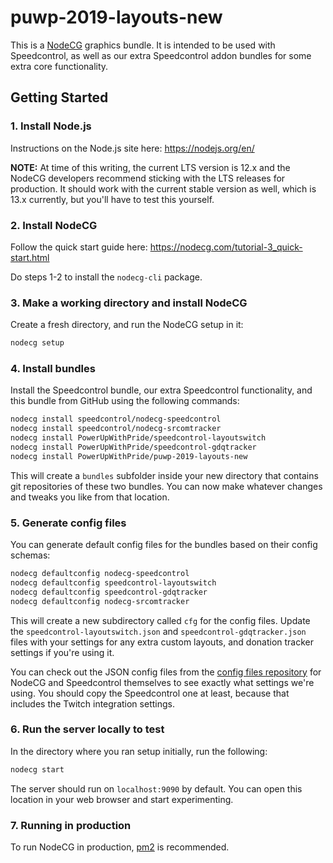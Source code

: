 # puwp-2019-layouts-new

This is a [NodeCG](http://github.com/nodecg/nodecg) graphics bundle.  It is intended to be used with Speedcontrol, as well as our extra Speedcontrol addon bundles for some extra core functionality.

## Getting Started

### 1. Install Node.js
Instructions on the Node.js site here: https://nodejs.org/en/

**NOTE:** At time of this writing, the current LTS version is 12.x and the NodeCG developers recommend sticking with the LTS releases for production.  It should work with the current stable version as well, which is 13.x currently, but you'll have to test this yourself.

### 2. Install NodeCG
Follow the quick start guide here: https://nodecg.com/tutorial-3_quick-start.html

Do steps 1-2 to install the `nodecg-cli` package.

### 3. Make a working directory and install NodeCG
Create a fresh directory, and run the NodeCG setup in it:

```bash
nodecg setup
```

### 4. Install bundles
Install the Speedcontrol bundle, our extra Speedcontrol functionality, and this bundle from GitHub using the following commands:

```bash
nodecg install speedcontrol/nodecg-speedcontrol
nodecg install speedcontrol/nodecg-srcomtracker
nodecg install PowerUpWithPride/speedcontrol-layoutswitch
nodecg install PowerUpWithPride/speedcontrol-gdqtracker
nodecg install PowerUpWithPride/puwp-2019-layouts-new
```

This will create a `bundles` subfolder inside your new directory that contains git repositories of these two bundles.  You can now make whatever changes and tweaks you like from that location.

### 5. Generate config files

You can generate default config files for the bundles based on their config schemas:

```bash
nodecg defaultconfig nodecg-speedcontrol
nodecg defaultconfig speedcontrol-layoutswitch
nodecg defaultconfig speedcontrol-gdqtracker
nodecg defaultconfig nodecg-srcomtracker
```

This will create a new subdirectory called `cfg` for the config files.  Update the `speedcontrol-layoutswitch.json` and `speedcontrol-gdqtracker.json` files with your settings for any extra custom layouts, and donation tracker settings if you're using it.

You can check out the JSON config files from the [config files repository](https://github.com/PowerUpWithPride/puwp-config-files/tree/master/layouts) for NodeCG and Speedcontrol themselves to see exactly what settings we're using.  You should copy the Speedcontrol one at least, because that includes the Twitch integration settings.

### 6. Run the server locally to test
In the directory where you ran setup initially, run the following:

```bash
nodecg start
```

The server should run on `localhost:9090` by default.  You can open this location in your web browser and start experimenting.

### 7. Running in production

To run NodeCG in production, [pm2](https://pm2.io) is recommended.

